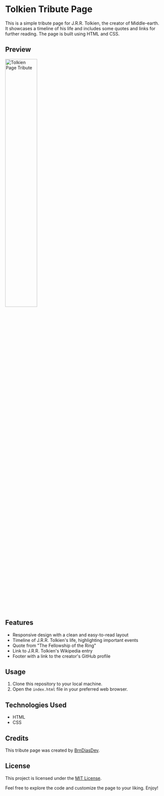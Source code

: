 # Tolkien Tribute Page

This is a simple tribute page for J.R.R. Tolkien, the creator of Middle-earth. It showcases a timeline of his life and includes some quotes and links for further reading. The page is built using HTML and CSS.

## Preview

<img src="https://i.imgur.com/2xDlODS.png" alt="Tolkien Page Tribute" width="45%">

## Features

- Responsive design with a clean and easy-to-read layout
- Timeline of J.R.R. Tolkien's life, highlighting important events
- Quote from "The Fellowship of the Ring"
- Link to J.R.R. Tolkien's Wikipedia entry
- Footer with a link to the creator's GitHub profile

## Usage

1. Clone this repository to your local machine.
2. Open the `index.html` file in your preferred web browser.

## Technologies Used

- HTML
- CSS

## Credits

This tribute page was created by [BrnDiasDev](https://github.com/brndiasdev).

## License

This project is licensed under the [MIT License](LICENSE).

Feel free to explore the code and customize the page to your liking. Enjoy!
